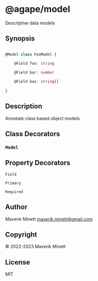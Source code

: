 # @agape/model

Descriptive data models

## Synopsis

```ts

@Model class FooModel {

    @Field foo: string
    
    @Field bar: number

    @Field baz: string[]
    
}


```

## Description

Annotate class based object models


## Class Decorators

### `Model`


## Property Decorators

`Field`

`Primary`

`Required`


## Author

Maverik Minett  maverik.minett@gmail.com


## Copyright

© 2022-2023 Maverik Minett


## License

MIT
